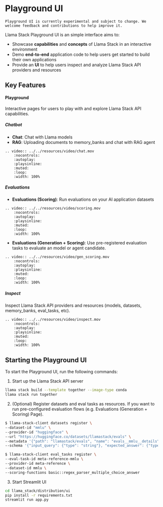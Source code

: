 # Playground UI

```{note}
Playground UI is currently experimental and subject to change. We welcome feedback and contributions to help improve it.
```

Llama Stack Playground UI is an simple interface aims to:
- Showcase **capabilities** and **concepts** of Llama Stack in an interactive environment
- Demo **end-to-end** application code to help users get started to build their own applications
- Provide an **UI** to help users inspect and analyze Llama Stack API providers and resources

## Key Features

#### Playground
Interactive pages for users to play with and explore Llama Stack API capabilities.

##### Chatbot
- **Chat**: Chat with Llama models
- **RAG**: Uploading documents to memory_banks and chat with RAG agent
```{eval-rst}
.. video:: ../../resources/video/chat.mov
    :nocontrols:
    :autoplay:
    :playsinline:
    :muted:
    :loop:
    :width: 100%
```

##### Evaluations
- **Evaluations (Scoring)**: Run evaluations on your AI application datasets

```{eval-rst}
.. video:: ../../resources/video/scoring.mov
    :nocontrols:
    :autoplay:
    :playsinline:
    :muted:
    :loop:
    :width: 100%
```


- **Evaluations (Generation + Scoring)**: Use pre-registered evaluation tasks to evaluate an model or agent candidate.
```{eval-rst}
.. video:: ../../resources/video/gen_scoring.mov
    :nocontrols:
    :autoplay:
    :playsinline:
    :muted:
    :loop:
    :width: 100%
```

##### Inspect
Inspect Llama Stack API providers and resources (models, datasets, memory_banks, eval_tasks, etc).
```{eval-rst}
.. video:: ../../resources/video/inspect.mov
    :nocontrols:
    :autoplay:
    :playsinline:
    :muted:
    :loop:
    :width: 100%
```

## Starting the Playground UI

To start the Playground UI, run the following commands:

1. Start up the Llama Stack API server

```bash
llama stack build --template together --image-type conda
llama stack run together
```

2. (Optional) Register datasets and eval tasks as resources. If you want to run pre-configured evaluation flows (e.g. Evaluations (Generation + Scoring) Page).
```bash
$ llama-stack-client datasets register \
--dataset-id "mmlu" \
--provider-id "huggingface" \
--url "https://huggingface.co/datasets/llamastack/evals" \
--metadata '{"path": "llamastack/evals", "name": "evals__mmlu__details", "split": "train"}' \
--schema '{"input_query": {"type": "string"}, "expected_answer": {"type": "string", "chat_completion_input": {"type": "string"}}}'
```

```bash
$ llama-stack-client eval_tasks register \
--eval-task-id meta-reference-mmlu \
--provider-id meta-reference \
--dataset-id mmlu \
--scoring-functions basic::regex_parser_multiple_choice_answer
```

3. Start Streamlit UI
```bash
cd llama_stack/distribution/ui
pip install -r requirements.txt
streamlit run app.py
```
